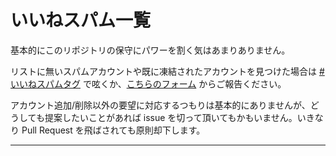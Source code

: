 # いいねスパム一覧

基本的にこのリポジトリの保守にパワーを割く気はあまりありません。

リストに無いスパムアカウントや既に凍結されたアカウントを見つけた場合は [#いいねスパムタグ](https://x.com/hashtag/%E3%81%84%E3%81%84%E3%81%AD%E3%82%B9%E3%83%91%E3%83%A0?src=hashtag_click&f=live) で呟くか、[こちらのフォーム](https://docs.google.com/forms/d/1JA81ejw4HB_zXXYVz-2ewMiRTLgurQIcNIbxR0JBRAQ) からご報告ください。

アカウント追加/削除以外の要望に対応するつもりは基本的にありませんが、どうしても提案したいことがあれば issue を切って頂いてもかもいません。いきなり Pull Request を飛ばされても原則却下します。

----
